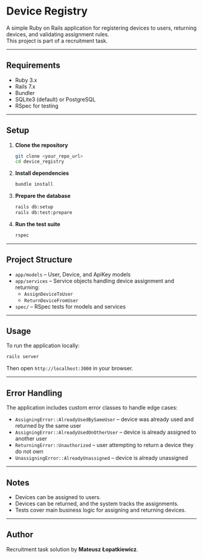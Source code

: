 # Device Registry

A simple Ruby on Rails application for registering devices to users, returning devices, and validating assignment rules.  
This project is part of a recruitment task.

---

## Requirements

- Ruby 3.x
- Rails 7.x
- Bundler
- SQLite3 (default) or PostgreSQL
- RSpec for testing

---

## Setup

1. **Clone the repository**
   ```bash
   git clone <your_repo_url>
   cd device_registry
   ```

2. **Install dependencies**
   ```bash
   bundle install
   ```

3. **Prepare the database**
   ```bash
   rails db:setup
   rails db:test:prepare
   ```

4. **Run the test suite**
   ```bash
   rspec
   ```

---

## Project Structure

- `app/models` – User, Device, and ApiKey models
- `app/services` – Service objects handling device assignment and returning:
  - `AssignDeviceToUser`
  - `ReturnDeviceFromUser`
- `spec/` – RSpec tests for models and services

---

## Usage

To run the application locally:

```bash
rails server
```

Then open `http://localhost:3000` in your browser.

---

## Error Handling

The application includes custom error classes to handle edge cases:

- `AssigningError::AlreadyUsedBySameUser` – device was already used and returned by the same user
- `AssigningError::AlreadyUsedOnOtherUser` – device is already assigned to another user
- `ReturningError::Unauthorized` – user attempting to return a device they do not own
- `UnassigningError::AlreadyUnassigned` – device is already unassigned

---

## Notes

- Devices can be assigned to users.
- Devices can be returned, and the system tracks the assignments.
- Tests cover main business logic for assigning and returning devices.

---

## Author

Recruitment task solution by **Mateusz Łopatkiewicz**.
